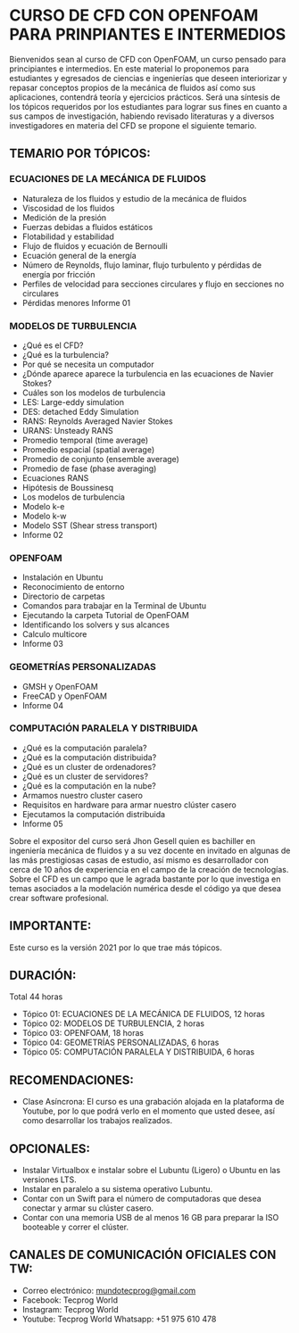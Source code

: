 # CURSO DE CFD CON OPENFOAM PARA PRINPIANTES E INTERMEDIOS

Bienvenidos sean al curso de CFD con OpenFOAM, un curso pensado para principiantes e intermedios. En este material lo proponemos para estudiantes y egresados de ciencias e ingenierías que deseen interiorizar y repasar conceptos propios de la mecánica de fluidos así como sus aplicaciones, contendrá teoría y ejercicios prácticos. Será una síntesis de los tópicos requeridos por los estudiantes para lograr sus fines en cuanto a sus campos de investigación, habiendo revisado literaturas y a diversos investigadores en materia del CFD se propone el siguiente temario.

## TEMARIO POR TÓPICOS:
### ECUACIONES DE LA MECÁNICA DE FLUIDOS
* Naturaleza de los fluidos y estudio de la mecánica de fluidos
* Viscosidad de los fluidos
* Medición de la presión
* Fuerzas debidas a fluidos estáticos
* Flotabilidad y estabilidad
* Flujo de fluidos y ecuación de Bernoulli
* Ecuación general de la energía
* Número de Reynolds, flujo laminar, flujo turbulento y pérdidas de energía por fricción
* Perfiles de velocidad para secciones circulares y flujo en secciones no circulares
* Pérdidas menores
Informe 01
### MODELOS DE TURBULENCIA
* ¿Qué es el CFD?
* ¿Qué es la turbulencia?
* Por qué se necesita un computador
* ¿Dónde aparece aparece la turbulencia en las ecuaciones de Navier Stokes?
* Cuáles son los modelos de turbulencia
* LES: Large-eddy simulation
* DES: detached Eddy Simulation
* RANS: Reynolds Averaged Navier Stokes
* URANS: Unsteady RANS
* Promedio temporal (time average)
* Promedio espacial (spatial average)
* Promedio de conjunto (ensemble average)
* Promedio de fase (phase averaging)
* Ecuaciones RANS
* Hipótesis de Boussinesq
* Los modelos de turbulencia
* Modelo k-e
* Modelo k-w
* Modelo SST (Shear stress transport)
* Informe 02
### OPENFOAM
* Instalación en Ubuntu
* Reconocimiento de entorno
* Directorio de carpetas
* Comandos para trabajar en la Terminal de Ubuntu
* Ejecutando la carpeta Tutorial de OpenFOAM
* Identificando los solvers y sus alcances
* Calculo multicore
* Informe 03
### GEOMETRÍAS PERSONALIZADAS
* GMSH y OpenFOAM
* FreeCAD y OpenFOAM
* Informe 04
### COMPUTACIÓN PARALELA Y DISTRIBUIDA
* ¿Qué es la computación paralela?
* ¿Qué es la computación distribuida?
* ¿Qué es un cluster de ordenadores?
* ¿Qué es un cluster de servidores?
* ¿Qué es la computación en la nube?
* Armamos nuestro cluster casero
* Requisitos en hardware para armar nuestro clúster casero
* Ejecutamos la computación distribuida
* Informe 05

Sobre el expositor del curso será Jhon Gesell quien es bachiller en ingeniería mecánica de fluidos y a su vez docente en invitado en algunas de las más prestigiosas casas de estudio, así mismo es desarrollador con cerca de 10 años de experiencia en el campo de la creación de tecnologías. Sobre el CFD es un campo que le agrada bastante por lo que investiga en temas asociados a la modelación numérica desde el código ya que desea crear software profesional.

## IMPORTANTE:
Este curso es la versión 2021 por lo que trae más tópicos.
## DURACIÓN:
Total 44 horas
- Tópico 01: ECUACIONES DE LA MECÁNICA DE FLUIDOS, 12 horas
- Tópico 02: MODELOS DE TURBULENCIA, 2 horas
- Tópico 03: OPENFOAM, 18 horas
- Tópico 04: GEOMETRÍAS PERSONALIZADAS, 6 horas
- Tópico 05: COMPUTACIÓN PARALELA Y DISTRIBUIDA, 6 horas

## RECOMENDACIONES:
* Clase Asíncrona: El curso es una grabación alojada en la plataforma de Youtube, por lo que podrá verlo en el momento que usted desee, así como desarrollar los trabajos realizados.

## OPCIONALES:
* Instalar Virtualbox e instalar sobre el Lubuntu (Ligero) o Ubuntu en las versiones LTS.
* Instalar en paralelo a su sistema operativo Lubuntu.
* Contar con un Swift para el número de computadoras que desea conectar y armar su clúster casero.
* Contar con una memoria USB de al menos 16 GB para preparar la ISO booteable y correr el clúster.

## CANALES DE COMUNICACIÓN OFICIALES CON TW:
- Correo electrónico: mundotecprog@gmail.com
- Facebook: Tecprog World
- Instagram: Tecprog World
- Youtube: Tecprog World Whatsapp: +51 975 610 478
